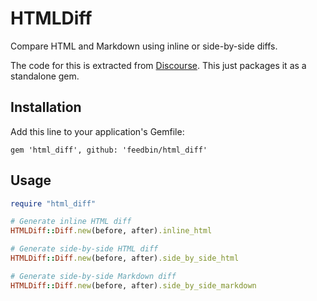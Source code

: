 HTMLDiff
========

Compare HTML and Markdown using inline or side-by-side diffs.

The code for this is extracted from [Discourse](https://github.com/discourse/discourse/). This just packages it as a standalone gem.

Installation
------------

Add this line to your application's Gemfile:

    gem 'html_diff', github: 'feedbin/html_diff'

Usage
-----

```ruby
require "html_diff"

# Generate inline HTML diff
HTMLDiff::Diff.new(before, after).inline_html

# Generate side-by-side HTML diff
HTMLDiff::Diff.new(before, after).side_by_side_html

# Generate side-by-side Markdown diff
HTMLDiff::Diff.new(before, after).side_by_side_markdown
```